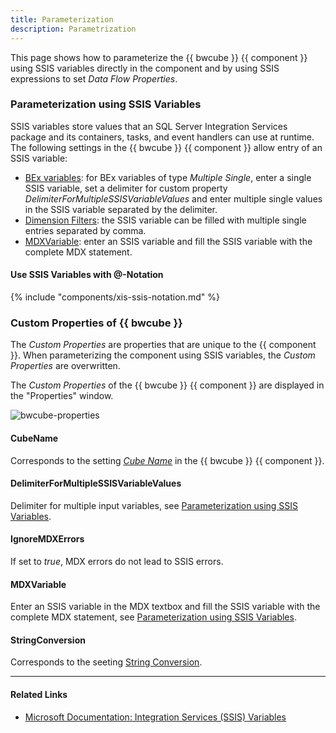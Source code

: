 ```yaml
---
title: Parameterization 
description: Parametrization 
---
```


This page shows how to parameterize the {{ bwcube }} {{ component }} using SSIS variables directly in the component and by using SSIS expressions to set *Data Flow Properties*.

### Parameterization using SSIS Variables

SSIS variables store values that an SQL Server Integration Services package and its containers, tasks, and event handlers can use at runtime.
The following settings in the {{ bwcube }} {{ component }} allow entry of an SSIS variable:

- [BEx variables](variables-and-filters.md/#edit-variables): for BEx variables of type *Multiple Single*, enter a single SSIS variable, set a delimiter for custom property *DelimiterForMultipleSSISVariableValues* and enter multiple single values in the SSIS variable separated by the delimiter.
- [Dimension Filters](variables-and-filters.md/#set-dimension-filters): the SSIS variable can be filled with multiple single entries separated by comma.
- [MDXVariable](#mdxvariable): enter an SSIS variable and fill the SSIS variable with the complete MDX statement.

#### Use SSIS Variables with @-Notation

{% include "components/xis-ssis-notation.md" %}

### Custom Properties of {{ bwcube }}

The *Custom Properties* are properties that are unique to the {{ component }}.
When parameterizing the component using SSIS variables, the *Custom Properties* are overwritten.

The *Custom Properties* of the {{ bwcube }} {{ component }} are displayed in the "Properties" window. 

![bwcube-properties](../../assets/images/documentation/components/bwcube/xis/bwcube-properties.png)

#### CubeName
Corresponds to the setting [*Cube Name*](index.md/#look-up-a-bw-cube-or-query) in the {{ bwcube }} {{ component }}.

#### DelimiterForMultipleSSISVariableValues
Delimiter for multiple input variables, see [Parameterization using SSIS Variables](#parameterization-using-ssis-variables).

#### IgnoreMDXErrors
If set to *true*, MDX errors do not lead to SSIS errors.

#### MDXVariable
Enter an SSIS variable in the MDX textbox and fill the SSIS variable with the complete MDX statement, see [Parameterization using SSIS Variables](#parameterization-using-ssis-variables). 

#### StringConversion
Corresponds to the seeting [String Conversion](settings.md/#string-conversion). 

****
#### Related Links
- [Microsoft Documentation: Integration Services (SSIS) Variables](https://docs.microsoft.com/en-us/sql/integration-services/integration-services-ssis-variables?view=sql-server-ver15)
